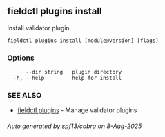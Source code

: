 ## fieldctl plugins install

Install validator plugin

```
fieldctl plugins install [module@version] [flags]
```

### Options

```
      --dir string   plugin directory
  -h, --help         help for install
```

### SEE ALSO

* [fieldctl plugins](fieldctl_plugins.md)	 - Manage validator plugins

###### Auto generated by spf13/cobra on 8-Aug-2025
